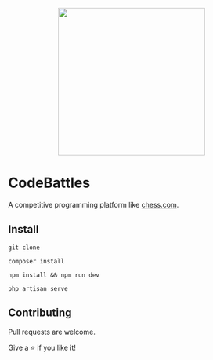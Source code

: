 <p align="center"><img src="https://svgur.com/i/QW9.svg" width="300"></p>

# CodeBattles
A competitive programming platform like <a href="https://www.chess.com/">chess.com</a>.

## Install
    git clone
    
    composer install
    
    npm install && npm run dev
    
    php artisan serve


## Contributing
Pull requests are welcome.


Give a ⭐️ if you like it!
